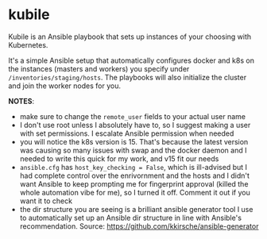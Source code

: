 # kubile
Kubile is an Ansible playbook that sets up instances of your choosing with Kubernetes. 

It's a simple Ansible setup that automatically configures docker and k8s on the instances (masters and workers) you specify under `/inventories/staging/hosts`.
The playbooks will also initialize the cluster and join the worker nodes for you.

**NOTES**:
- make sure to change the `remote_user` fields to your actual user name
- I don't use root unless I absolutely have to, so I suggest making a user with set permissions. I escalate Ansible permission when needed
- you will notice the k8s version is 15. That's because the latest version was causing so many issues with swap and the docker daemon and I needed to write this quick for my work, and v15 fit our needs 
- `ansible.cfg` has `host_key_checking = False`, which is ill-advised but I had complete control over the enrivornment and the hosts and I didn't want Ansible to keep prompting me for fingerprint approval (killed the whole automation vibe for me), so I turned it off. Comment it out if you want it to check
- the dir structure you are seeing is a brilliant ansible generator tool I use to automatically set up an Ansible dir structure in line with Ansible's recommendation. Source: https://github.com/kkirsche/ansible-generator
